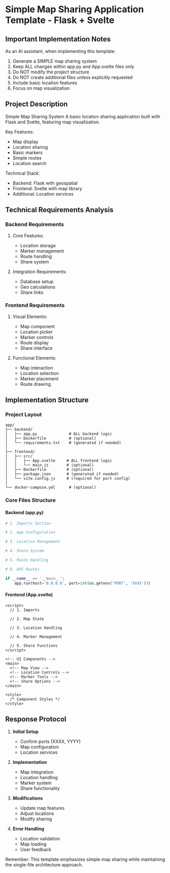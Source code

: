 # Simple Map Sharing Application Template - Flask + Svelte

## Important Implementation Notes

As an AI assistant, when implementing this template:
1. Generate a SIMPLE map sharing system
2. Keep ALL changes within app.py and App.svelte files only
3. Do NOT modify the project structure
4. Do NOT create additional files unless explicitly requested
5. Include basic location features
6. Focus on map visualization

## Project Description

Simple Map Sharing System
A basic location sharing application built with Flask and Svelte, featuring map visualization.

Key Features:
- Map display
- Location sharing
- Basic markers
- Simple routes
- Location search

Technical Stack:
- Backend: Flask with geospatial
- Frontend: Svelte with map library
- Additional: Location services

## Technical Requirements Analysis

### Backend Requirements
1. Core Features:
   - Location storage
   - Marker management
   - Route handling
   - Share system

2. Integration Requirements:
   - Database setup
   - Geo calculations
   - Share links

### Frontend Requirements
1. Visual Elements:
   - Map component
   - Location picker
   - Marker controls
   - Route display
   - Share interface

2. Functional Elements:
   - Map interaction
   - Location selection
   - Marker placement
   - Route drawing

## Implementation Structure

### Project Layout
```plaintext
app/
├── backend/
│   ├── app.py              # ALL backend logic
│   ├── Dockerfile          # (optional)
│   └── requirements.txt    # (generated if needed)
│
├── frontend/
│   ├── src/
│   │   ├── App.svelte     # ALL frontend logic
│   │   └── main.js        # (optional)
│   ├── Dockerfile         # (optional)
│   ├── package.json       # (generated if needed)
│   └── vite.config.js     # (required for port config)
│
└── docker-compose.yml      # (optional)
```

### Core Files Structure

#### Backend (app.py)
```python
# 1. Imports Section

# 2. App Configuration

# 3. Location Management

# 4. Share System

# 5. Route Handling

# 6. API Routes

if __name__ == '__main__':
    app.run(host='0.0.0.0', port=int(os.getenv('PORT', 'XXXX')))
```

#### Frontend (App.svelte)
```svelte
<script>
  // 1. Imports

  // 2. Map State

  // 3. Location Handling

  // 4. Marker Management

  // 5. Share Functions
</script>

<!-- UI Components -->
<main>
  <!-- Map View -->
  <!-- Location Controls -->
  <!-- Marker Tools -->
  <!-- Share Options -->
</main>

<style>
  /* Component Styles */
</style>
```

## Response Protocol

1. **Initial Setup**
   - Confirm ports (XXXX, YYYY)
   - Map configuration
   - Location services

2. **Implementation**
   - Map integration
   - Location handling
   - Marker system
   - Share functionality

3. **Modifications**
   - Update map features
   - Adjust locations
   - Modify sharing

4. **Error Handling**
   - Location validation
   - Map loading
   - User feedback

Remember: This template emphasizes simple map sharing while maintaining the single-file architecture approach.